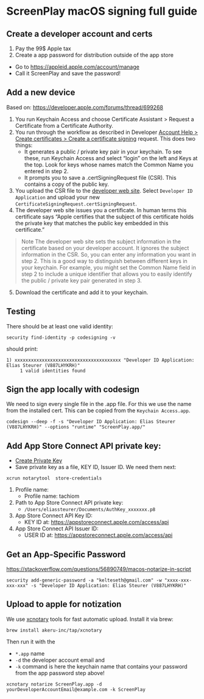 # ScreenPlay macOS signing full guide

## Create a developer account and certs
1. Pay the 99$ Apple tax
2. Create a app password for distribution outside of the app store
- Go to https://appleid.apple.com/account/manage
- Call it ScreenPlay and save the password!

## Add a new device
Based on: https://developer.apple.com/forums/thread/699268

1. You run Keychain Access and choose Certificate Assistant > Request a Certificate from a Certificate Authority.
1. You run through the workflow as described in Developer [Account Help > Create certificates > Create a certificate signing](https://help.apple.com/developer-account/#/devbfa00fef7) request. This does two things:
    - It generates a public / private key pair in your keychain. To see these, run Keychain Access and select “login” on the left and Keys at the top. Look for keys whose names match the Common Name you entered in step 2.
    - It prompts you to save a .certSigningRequest file (CSR). This contains a copy of the public key.
1. You upload the CSR file to the [developer web site](https://developer.apple.com/account/resources/certificates/list). Select `Developer ID Application` and upload your new `CertificateSigningRequest.certSigningRequest`.
1. The developer web site issues you a certificate. In human terms this certificate says “Apple certifies that the subject of this certificate holds the private key that matches the public key embedded in this certificate.”

> Note The developer web site sets the subject information in the certificate based on your developer account. It ignores the subject information in the CSR. So, you can enter any information you want in step 2. This is a good way to distinguish between different keys in your keychain. For example, you might set the Common Name field in step 2 to include a unique identifier that allows you to easily identify the public / private key pair generated in step 3.

5. Download the certificate and add it to your keychain.

## Testing 
There should be at least one valid identity:
```
security find-identity -p codesigning -v
```

should print:

```
1) xxxxxxxxxxxxxxxxxxxxxxxxxxxxxxxxxxxxxxx "Developer ID Application: Elias Steurer (V887LHYKRH)"
     1 valid identities found
```

## Sign the app locally with codesign
We need to sign every single file in the .app file. For this we use the name from the installed cert. This can be copied from the `Keychain Access.app`.

```
codesign --deep -f -s "Developer ID Application: Elias Steurer (V887LHYKRH)" --options "runtime" "ScreenPlay.app/"
```

## Add App Store Connect API private key:
- [Create Private Key](https://appstoreconnect.apple.com/access/users)
- Save private key as a file, KEY ID, Issuer ID. We need them next:

```
xcrun notarytool  store-credentials
```

1. Profile name: 
    - Profile name: tachiom
2. Path to App Store Connect API private key:
    - `/Users/eliassteurer/Documents/AuthKey_xxxxxxx.p8`
3. App Store Connect API Key ID:
    - KEY ID at: https://appstoreconnect.apple.com/access/api
4. App Store Connect API Issuer ID:
    - USER ID at: https://appstoreconnect.apple.com/access/api


## Get an App-Specific Password
https://stackoverflow.com/questions/56890749/macos-notarize-in-script
```
security add-generic-password -a "kelteseth@gmail.com" -w "xxxx-xxx-xxx-xxx" -s "Developer ID Application: Elias Steurer (V887LHYKRH)"
```

## Upload to apple for notization
We use [xcnotary](https://github.com/akeru-inc/xcnotary) tools for fast automatic upload. Install it via brew:

`brew install akeru-inc/tap/xcnotary`

Then run it with the 
- `*.app` name
- `-d` the developer account email and 
- `-k` command is here the keychain name that contains your password from the app password step above!

`xcnotary notarize ScreenPlay.app -d yourDeveloperAccountEmail@example.com -k ScreenPlay`

